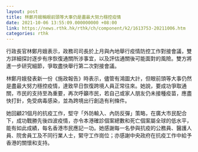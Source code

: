 ```yaml
---
layout: post
title: 林鄭月娥稱眼前頭等大事仍是盡最大努力穩控疫情　
date: 2021-10-06 13:55:09.000000000 +08:00
link: https://news.rthk.hk/rthk/ch/component/k2/1613753-20211006.htm
categories: rthk
---
```


行政長官林鄭月娥表示，政務司司長於上月與內地舉行疫情防控工作對接會議，雙方詳細探討逐步有序恢復通關所涉事宜，以及評估通關後可能面對的風險。雙方將進一步研究細節，爭取盡快舉行第二次對接會議。

林鄭月娥發表新一份《施政報告》時表示，儘管有鴻圖大計，但眼前頭等大事仍然是盡最大努力穩控疫情，達致早日恢復跨境人員正常往來。她說，要成功爭取通關，市民的支持至為重要，再次呼籲市民，若自己或家人朋友仍未接種疫苗，應盡快打針，免受病毒感染，並為跨境出行創造有利條件。

她回顧21個月的抗疫工作，堅守「外防輸入、內防反彈」策略，在廣大市民配合下，成功戰勝先後四波疫情，亦令本港確診個案總數和死亡個案屬全球的低水平，能有如此成績，每名香港市民應記一功。她感謝每一名參與抗疫的公務員、醫護人員、院舍員工及不同行業人士，緊守工作崗位；亦感謝中央政府在抗疫工作中給予香港的關懷和支持。
